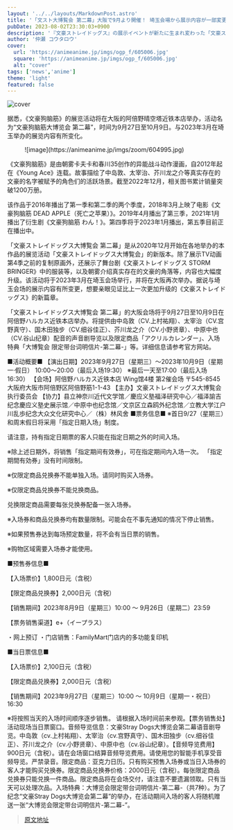 ```yaml
---
layout: '../../layouts/MarkdownPost.astro'
title: '「文スト大博覧会 第二幕」大阪で9月より開催！ 埼玉会場から展示内容が一部変更'
pubDate: 2023-08-02T23:30:03+0900
description: '『文豪ストレイドッグス』の展示イベントが新たに生まれ変わった「文豪ストレイドッグス大博覧会 第二幕」が、9月27日から10月9日にかけて大阪のあべのハルカス近鉄本店で開催されることがわかった。2023年3月の埼玉会場とは展示内容が一部変更となる。'
author: '仲瀬 コウタロウ'
cover:
  url: 'https://animeanime.jp/imgs/ogp_f/605006.jpg'
  square: 'https://animeanime.jp/imgs/ogp_f/605006.jpg'
  alt: "cover"
tags: ['news','anime']
theme: 'light'
featured: false
---
```


![cover](https://animeanime.jp/imgs/ogp_f/605006.jpg)

<p>据悉，《文豪狗脑筋》的展览活动将在大阪的阿倍野晴空塔近铁本店举办，活动名为“文豪狗脑筋大博览会 第二幕”，时间为9月27日至10月9日。与2023年3月在埼玉举办的展览内容有所变化。</p><figure class="ctms-editor-image">![image](https://animeanime.jp/imgs/zoom/604995.jpg)</figure><p>《文豪狗脑筋》是由朝雾卡夫卡和春川35创作的异能战斗动作漫画，自2012年起在《Young Ace》连载。故事描绘了中岛敦、太宰治、芥川龙之介等真实存在的文豪的名字被赋予的角色们的活跃场景。截至2022年12月，相关图书累计销量突破1200万册。</p><p>该作品于2016年播出了第一季和第二季的两个季度，2018年3月上映了电影《文豪狗脑筋 DEAD APPLE（死亡之苹果）》。2019年4月播出了第三季，2021年1月播出了衍生剧《文豪狗脑筋 わん！》。第四季将于2023年1月播出，第五季目前正在播出中。</p>
「文豪ストレイドッグス大博覧会 第二幕」是从2020年12月开始在各地举办的本作品的展览活动「文豪ストレイドッグス大博覧会」的新版本。除了展示TV动画第4季之前的复制原画外，还展示了舞台剧《文豪ストレイドッグス STORM BRINGER》中的服装等，以及朝雾介绍真实存在的文豪的角落等，内容也大幅度升级。该活动将于2023年3月在埼玉会场举行，并将在大阪再次举办。据说与埼玉会场的展示内容有所变更，想要亲眼见证比上一次更加升级的《文豪ストレイドッグス》的新篇章。

「文豪ストレイドッグス大博覧会 第二幕」的大阪会场将于9月27日至10月9日在阿倍野ハルカス近铁本店举办。将提供由中岛敦（CV.上村祐翔）、太宰治（CV.宫野真守）、国木田独步（CV.细谷佳正）、芥川龙之介（CV.小野贤章）、中原中也（CV.谷山纪章）配音的声音剧导览以及限定商品「アクリルカレンダー」、入场特典「大博覧会 限定带台词明信片-第二幕-」等。详细信息请参考官方网站。

■活动概要■
【演出日期】2023年9月27日（星期三）～2023年10月9日（星期一·假日）
10:00～20:00（最后入场19:30）
※最后一天至17:00（最后入场16:30）
【会场】阿倍野ハルカス近铁本店 Wing馆4楼 第2催会场
〒545-8545
大阪府大阪市阿倍野区阿倍野筋1-1-43
【主办】文豪ストレイドッグス大博覧会执行委员会
【协力】县立神奈川近代文学馆／慶应义塾福泽研究中心／福泽諭吉纪念慶应义塾史展示馆／中原中也纪念馆／文京区立森鸥外纪念馆／立教大学江户川乱歩纪念大众文化研究中心／（株）林风舍
■票务信息■
※首日9/27（星期三）和周末假日将采用「指定日期入场」制度。

请注意，持有指定日期票的客人只能在指定日期之外的时间入场。

※除上述日期外，将销售「指定期间有效券」，可在指定期间内入场一次。
「指定期間有効券」没有时间限制。</p><p>※仅限定商品兑换券不能单独入场。请同时购买入场券。</p><p>※仅限定商品兑换券不能兑换商品。</p><p>兑换限定商品需要每张兑换券配备一张入场券。</p><p>※入场券和商品兑换券均有数量限制。可能会在不事先通知的情况下停止销售。</p><p>※如果预售券达到每场预定数量，将不会有当日票的销售。</p><p>※购物区域需要入场券才能使用。</p><p>■预售券信息■</p><p>【入场票价】1,800日元（含税）</p><p>【限定商品兑换券】2,000日元（含税）</p><p>【销售期间】2023年8月9日（星期三）10:00 ～ 9月26日（星期二）23:59</p><p>【票务销售渠道】e+（イープラス）</p><p>・网上预订 ・门店销售：FamilyMart门店内的多功能复印机</p><p>■当日票信息■</p><p>【入场票价】2,100日元（含税）</p><p>【限定商品兑换券】2,000日元（含税）</p><p>【销售期间】2023年9月27日（星期三）10:00 ～ 10月9日（星期一・祝日）16:30</p><p>※将按照当天的入场时间顺序逐步销售。
请根据入场时间前来参观。【票务销售处】活动现场当日票窗口。音频导览信息：文豪Stray Dogs大博览会第二幕语音剧导览。中岛敦（cv.上村祐翔）、太宰治（cv.宫野真守）、国木田独步（cv.细谷佳正）、芥川龙之介（cv.小野贤章）、中原中也（cv.谷山纪章）。【音频导览费用】900日元（含税）。请在会场窗口结算音频导览费用。请使用您的智能手机享受音频导览。严禁录音。限定商品：亚克力日历。只有购买预售入场券或当日入场券的客人才能购买兑换券。限定商品兑换券价格：2000日元（含税）。每张限定商品兑换券只能兑换一件商品。限定商品将在会场交付，请注意不要遗漏领取。只有当天可以处理次品。入场特典：大博览会限定带台词明信片-第二幕-（共7种）。为了纪念“文豪Stray Dogs大博览会第二幕”的举办，在活动期间入场的客人将随机赠送一张“大博览会限定带台词明信片-第二幕-”。

>[原文地址](https://animeanime.jp/article/2023/08/02/79039.html)  